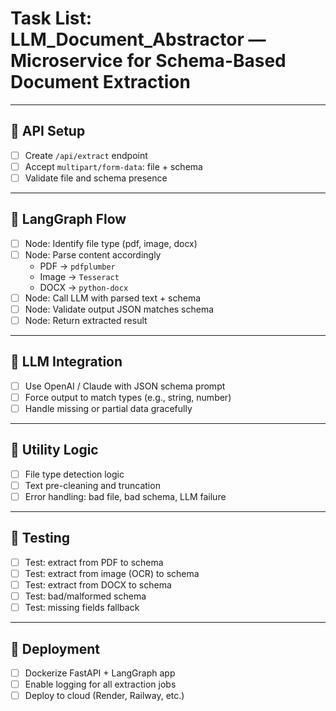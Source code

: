 # Task List: LLM_Document_Abstractor — Microservice for Schema-Based Document Extraction

---

## 🧱 API Setup

- [ ] Create `/api/extract` endpoint
- [ ] Accept `multipart/form-data`: file + schema
- [ ] Validate file and schema presence

---

## 🧠 LangGraph Flow

- [ ] Node: Identify file type (pdf, image, docx)
- [ ] Node: Parse content accordingly
    - PDF → `pdfplumber`
    - Image → `Tesseract`
    - DOCX → `python-docx`
- [ ] Node: Call LLM with parsed text + schema
- [ ] Node: Validate output JSON matches schema
- [ ] Node: Return extracted result

---

## 🧪 LLM Integration

- [ ] Use OpenAI / Claude with JSON schema prompt
- [ ] Force output to match types (e.g., string, number)
- [ ] Handle missing or partial data gracefully

---

## 🧰 Utility Logic

- [ ] File type detection logic
- [ ] Text pre-cleaning and truncation
- [ ] Error handling: bad file, bad schema, LLM failure

---

## 🧪 Testing

- [ ] Test: extract from PDF to schema
- [ ] Test: extract from image (OCR) to schema
- [ ] Test: extract from DOCX to schema
- [ ] Test: bad/malformed schema
- [ ] Test: missing fields fallback

---

## 🚀 Deployment

- [ ] Dockerize FastAPI + LangGraph app
- [ ] Enable logging for all extraction jobs
- [ ] Deploy to cloud (Render, Railway, etc.)